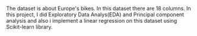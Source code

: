 The dataset is about Europe's bikes. In this dataset there are 18 columns.
In this project, I did Exploratory Data Analys(EDA) and Principal component analysis and also i implement a linear regression on this dataset using Scikit-learn library. 
